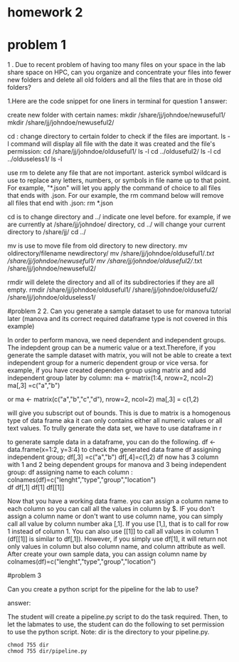 # homework 2

# problem 1
1 . Due to recent problem of having too many files on your space in the lab share space on HPC, can you organize and concentrate your files into fewer new folders and delete all old folders and all the files that are in those old folders?

1.Here are the code snippet for one liners in terminal for question 1 answer:


create new folder with certain names:
    mkdir /share/jj/johndoe/newuseful1/
    mkdir /share/jj/johndoe/newuseful2/

cd : change directory to certain folder to check if the files are important. ls -l command will display all file with the date it was created and the file's permission:
    cd /share/jj/johndoe/olduseful1/
    ls -l
    cd ../olduseful2/
    ls -l
    cd ../olduseless1/
    ls -l

use rm to delete any file that are not important. asterick symbol wildcard is use to replace any letters, numbers, or symbols in file name up to that point. For example, "*.json" will let you apply the command of choice to all files that ends with .json. For our example,  the rm command below will remove all files that end with .json:
    rm *.json

cd is to change directory and ../ indicate one level before. for example, if we are currently at /share/jj/johndoe/ directory, cd ../ will change your current directory to /share/jj/
    cd ../

mv is use to move file from old directory to new directory. mv oldirectory/filename newdirectory/
    mv /share/jj/johndoe/olduseful1/*.txt /share/jj/johndoe/newuseful1/
    mv /share/jj/johndoe/olduseful2/*.txt /share/jj/johndoe/newuseful2/

rmdir will delete the directory and all of its subdirectories if they are all empty.
    rmdir /share/jj/johndoe/olduseful1/ /share/jj/johndoe/olduseful2/ /share/jj/johndoe/olduseless1/


#problem 2
2. Can you generate a sample dataset to use for manova tutorial later (manova and its correct required dataframe type is not covered in this example)

In order to perform manova, we need dependent and independent groups. The indepdent group can be a numeric value or a text.Therefore, if you generate the sample dataset with matrix, you will not be able to create a text independent group for a numeric dependent group or vice versa.
for example, if you have created dependen group using matrix and add independent group later by column:
    ma <- matrix(1:4, nrow=2, ncol=2)
    ma[,3] =c("a","b")

or
    ma <- matrix(c("a","b","c","d"), nrow=2, ncol=2)
    ma[,3] = c(1,2)

will give you subscript out of bounds. This is due to matrix is a homogenous type of data frame aka it can only contains either all numeric values or all text values. To trully generate the data set, we have to use dataframe in r

to generate sample data in a dataframe, you can do the following.
    df <- data.frame(x=1:2, y=3:4)
to check the generated data frame
    df
assigning independent group;
    df[,3] =c("a","b")
    df[,4]=c(1,2)
df now has 3 column with 1 and 2 being dependent groups for manova and 3 being independent group:
    df
assigning name to each column :
    colnames(df)=c("lenght","type","group","location")  
    df
    df[,1]
    df[1]
    df[[1]]

Now that you have a working data frame. you can assign a column name to each column so you can call all the values in column by $. IF you don't assign a column name or don't want to use column name, you can simply call all value by column number aka [,1]. If you use [1,], that is to call for row 1 instead of column 1. You can also use [[1]] to call all values in column 1 (df[[1]] is similar to df[,1]). However, if you simply use df[1], it will return not only values in column but also column name, and column attribute as well.
After create your own sample data, you can assign column name by
    colnames(df)=c("lenght","type","group","location")

#problem 3

Can you create a python script for the pipeline for the lab to use?

answer:

The student will create a pipeline.py script to do the task required. Then, to let the labmates to use, the student can do the following to set permission to use the python script. Note: dir is the directory to your pipeline.py.

    chmod 755 dir
    chmod 755 dir/pipeline.py

